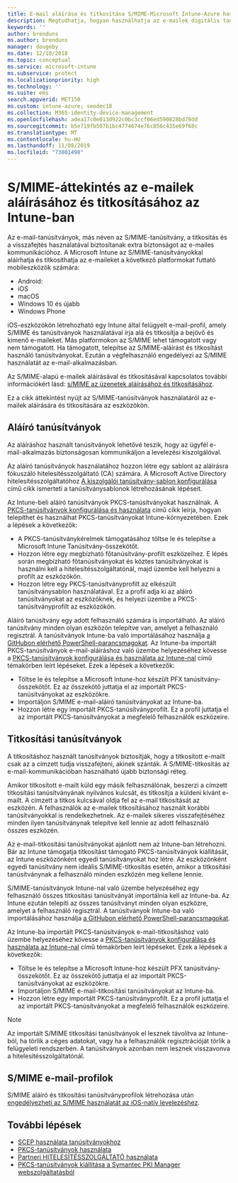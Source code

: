 ```yaml
---
title: E-mail aláírása és titkosítása S/MIME-Microsoft Intune-Azure használatával | Microsoft Docs
description: Megtudhatja, hogyan használhatja az e-mailek digitális tanúsítványait Microsoft Intune az e-mailek eszközökön való aláírására és titkosítására. Ezeket a tanúsítványokat nevezzük S/MIME-nek, és az eszköz konfigurációs profiljaival vannak konfigurálva. Az aláírási és titkosítási tanúsítványok PKCS vagy privát tanúsítványokat használnak, és a tanúsítványokat egy összekötő használatával importálják.
keywords: ''
author: brenduns
ms.author: brenduns
manager: dougeby
ms.date: 12/10/2018
ms.topic: conceptual
ms.service: microsoft-intune
ms.subservice: protect
ms.localizationpriority: high
ms.technology: ''
ms.suite: ems
search.appverid: MET150
ms.custom: intune-azure; seodec18
ms.collection: M365-identity-device-management
ms.openlocfilehash: adea17c0e013d922c0bc3ccf06ed590828bd79dd
ms.sourcegitcommit: b5e719fb507b1bc4774674e76c856c435e69f68c
ms.translationtype: MT
ms.contentlocale: hu-HU
ms.lasthandoff: 11/08/2019
ms.locfileid: "73801498"
---
```

# <a name="smime-overview-to-sign-and-encrypt-email-in-intune"></a>S/MIME-áttekintés az e-mailek aláírásához és titkosításához az Intune-ban

Az e-mail-tanúsítványok, más néven az S/MIME-tanúsítvány, a titkosítás és a visszafejtés használatával biztosítanak extra biztonságot az e-mailes kommunikációhoz. A Microsoft Intune az S/MIME-tanúsítványokkal aláírhatja és titkosíthatja az e-maileket a következő platformokat futtató mobileszközök számára:

- Android:
- iOS
- macOS
- Windows 10 és újabb
- Windows Phone

iOS-eszközökön létrehozható egy Intune által felügyelt e-mail-profil, amely S/MIME és tanúsítványok használatával írja alá és titkosítja a bejövő és kimenő e-maileket. Más platformokon az S/MIME lehet támogatott vagy nem támogatott. Ha támogatott, telepítse az S/MIME-aláírást és titkosítást használó tanúsítványokat. Ezután a végfelhasználó engedélyezi az S/MIME használatát az e-mail-alkalmazásban.

Az S/MIME-alapú e-mailek aláírásával és titkosításával kapcsolatos további információkért lásd: [s/MIME az üzenetek aláírásához és titkosításához](https://docs.microsoft.com/Exchange/policy-and-compliance/smime).

Ez a cikk áttekintést nyújt az S/MIME-tanúsítványok használatáról az e-mailek aláírására és titkosítására az eszközökön.

## <a name="signing-certificates"></a>Aláíró tanúsítványok

Az aláíráshoz használt tanúsítványok lehetővé teszik, hogy az ügyfél e-mail-alkalmazás biztonságosan kommunikáljon a levelezési kiszolgálóval.

Az aláíró tanúsítványok használatához hozzon létre egy sablont az aláírásra fókuszáló hitelesítésszolgáltató (CA) számára. A Microsoft Active Directory hitelesítésszolgáltatóhoz [A kiszolgálói tanúsítvány-sablon konfigurálása](https://docs.microsoft.com/windows-server/networking/core-network-guide/cncg/server-certs/configure-the-server-certificate-template) című cikk ismerteti a tanúsítványsablonok létrehozásának lépéseit.

Az Intune-beli aláíró tanúsítványok PKCS-tanúsítványokat használnak. A [PKCS-tanúsítványok konfigurálása és használata](certficates-pfx-configure.md) című cikk leírja, hogyan telepíthet és használhat PKCS-tanúsítványokat Intune-környezetében. Ezek a lépések a következők:

- A PKCS-tanúsítványkérelmek támogatásához töltse le és telepítse a Microsoft Intune Tanúsítvány-összekötőt.
- Hozzon létre egy megbízható főtanúsítvány-profilt eszközeihez. E lépés során megbízható főtanúsítványokat és köztes tanúsítványokat is használni kell a hitelesítésszolgáltatónál, majd üzembe kell helyezni a profilt az eszközökön.
- Hozzon létre egy PKCS-tanúsítványprofilt az elkészült tanúsítványsablon használatával. Ez a profil adja ki az aláíró tanúsítványokat az eszközöknek, és helyezi üzembe a PKCS-tanúsítványprofilt az eszközökön.

Aláíró tanúsítvány egy adott felhasználó számára is importálható. Az aláíró tanúsítvány minden olyan eszközön telepítve van, amelyet a felhasználó regisztrál. A tanúsítványok Intune-ba való importálásához használja [a GitHubon elérhető PowerShell-parancsmagokat](https://github.com/Microsoft/Intune-Resource-Access). Az Intune-ba importált PKCS-tanúsítványok e-mail-aláíráshoz való üzembe helyezéséhez kövesse a [PKCS-tanúsítványok konfigurálása és használata az Intune-nal](certficates-pfx-configure.md) című témakörben leírt lépéseket. Ezek a lépések a következők:

- Töltse le és telepítse a Microsoft Intune-hoz készült PFX tanúsítvány-összekötőt. Ez az összekötő juttatja el az importált PKCS-tanúsítványokat az eszközökre.
- Importáljon S/MIME e-mail-aláíró tanúsítványokat az Intune-ba.
- Hozzon létre egy importált PKCS-tanúsítványprofilt. Ez a profil juttatja el az importált PKCS-tanúsítványokat a megfelelő felhasználók eszközeire.

## <a name="encryption-certificates"></a>Titkosítási tanúsítványok

A titkosításhoz használt tanúsítványok biztosítják, hogy a titkosított e-mailt csak az a címzett tudja visszafejteni, akinek szánták. A S/MIME-titkosítás az e-mail-kommunikációban használható újabb biztonsági réteg.

Amikor titkosított e-mailt küld egy másik felhasználónak, beszerzi a címzett titkosítási tanúsítványának nyilvános kulcsát, és titkosítja a küldeni kívánt e-mailt. A címzett a titkos kulcsával oldja fel az e-mail titkosítását az eszközén. A felhasználók az e-mailek titkosításához használt korábbi tanúsítványokkal is rendelkezhetnek. Az e-mailek sikeres visszafejtéséhez minden ilyen tanúsítványnak telepítve kell lennie az adott felhasználó összes eszközén.

Az e-mail-titkosítási tanúsítványokat ajánlott nem az Intune-ban létrehozni. Bár az Intune támogatja titkosítást támogató PKCS-tanúsítványok kiállítását, az Intune eszközönként egyedi tanúsítványokat hoz létre. Az eszközönként egyedi tanúsítvány nem ideális S/MIME-titkosítás esetén, amikor a titkosítási tanúsítványnak a felhasználó minden eszközén meg kellene lennie.

S/MIME-tanúsítványok Intune-nal való üzembe helyezéséhez egy felhasználó összes titkosítási tanúsítványát importálnia kell az Intune-ba. Az Intune ezután telepíti az összes tanúsítványt minden olyan eszközre, amelyet a felhasználó regisztrál. A tanúsítványok Intune-ba való importálásához használja [a GitHubon elérhető PowerShell-parancsmagokat](https://github.com/Microsoft/Intune-Resource-Access).

Az Intune-ba importált PKCS-tanúsítványok e-mail-titkosításhoz való üzembe helyezéséhez kövesse a [PKCS-tanúsítványok konfigurálása és használata az Intune-nal](certficates-pfx-configure.md) című témakörben leírt lépéseket. Ezek a lépések a következők:

- Töltse le és telepítse a Microsoft Intune-hoz készült PFX tanúsítvány-összekötőt. Ez az összekötő juttatja el az importált PKCS-tanúsítványokat az eszközökre.
- Importáljon S/MIME e-mail-titkosítási tanúsítványokat az Intune-ba.
- Hozzon létre egy importált PKCS-tanúsítványprofilt. Ez a profil juttatja el az importált PKCS-tanúsítványokat a megfelelő felhasználók eszközeire.

 > [!NOTE]
 > Az importált S/MIME titkosítási tanúsítványok el lesznek távolítva az Intune-ból, ha törlik a céges adatokat, vagy ha a felhasználók regisztrációját törlik a felügyeleti rendszerben. A tanúsítványok azonban nem lesznek visszavonva a hitelesítésszolgáltatónál.

## <a name="smime-email-profiles"></a>S/MIME e-mail-profilok

S/MIME aláíró és titkosítási tanúsítványprofilok létrehozása után [engedélyezheti az S/MIME használatát az iOS-natív levelezéshez](../configuration/email-settings-ios.md).

## <a name="next-steps"></a>További lépések

- [SCEP használata tanúsítványokhoz](certificates-scep-configure.md)
- [PKCS-tanúsítványok használata](certficates-pfx-configure.md)
- [Partneri HITELESÍTÉSSZOLGÁLTATÓ használata](certificate-authority-add-scep-overview.md)
- [PKCS-tanúsítványok kiállítása a Symantec PKI Manager webszolgáltatásból](certificates-digicert-configure.md)
